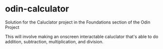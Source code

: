 # odin-calculator
Solution for the Caluclator project in the Foundations section of the Odin Project

This will involve making an onscreen interactable caluclator that's able to do addition, subtraction, multiplication, and division. 
